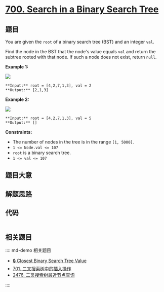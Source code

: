 # [700. Search in a Binary Search Tree](https://leetcode.com/problems/search-in-a-binary-search-tree)

## 题目

You are given the `root` of a binary search tree (BST) and an integer `val`.

Find the node in the BST that the node's value equals `val` and return the
subtree rooted with that node. If such a node does not exist, return `null`.



**Example 1:**

![](https://assets.leetcode.com/uploads/2021/01/12/tree1.jpg)

    
    
    **Input:** root = [4,2,7,1,3], val = 2
    **Output:** [2,1,3]
    

**Example 2:**

![](https://assets.leetcode.com/uploads/2021/01/12/tree2.jpg)

    
    
    **Input:** root = [4,2,7,1,3], val = 5
    **Output:** []
    



**Constraints:**

  * The number of nodes in the tree is in the range `[1, 5000]`.
  * `1 <= Node.val <= 107`
  * `root` is a binary search tree.
  * `1 <= val <= 107`


## 题目大意

## 解题思路

## 代码

```javascript

```

## 相关题目

:::: md-demo 相关题目
- [🔒 Closest Binary Search Tree Value](https://leetcode.com/problems/closest-binary-search-tree-value)
- [701. 二叉搜索树中的插入操作](./0701.md)
- [2476. 二叉搜索树最近节点查询](https://leetcode.com/problems/closest-nodes-queries-in-a-binary-search-tree)

::::

